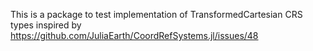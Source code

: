 This is a package to test implementation of TransformedCartesian CRS types inspired by https://github.com/JuliaEarth/CoordRefSystems.jl/issues/48